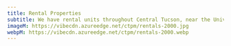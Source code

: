 ```yaml
---
title: Rental Properties
subtitle: We have rental units throughout Central Tucson, near the University of Arizona. Please <a class="link dim" href="/contact">contact us</a> for available units.
imageM: https://vibecdn.azureedge.net/ctpm/rentals-2000.jpg
webpM: https://vibecdn.azureedge.net/ctpm/rentals-2000.webp
---
```




